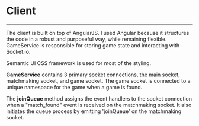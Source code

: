 # Client

---

The client is built on top of AngularJS. I used Angular because it structures the code in a robust and purposeful way, while remaining flexible. GameService is responsible for storing game state and interacting with Socket.io.

Semantic UI CSS framework is used for most of the styling.

**GameService** contains 3 primary socket connections, the main socket, matchmaking socket, and game socket. The game socket is connected to a unique namespace for the game when a game is found.

The **joinQueue** method assigns the event handlers to the socket connection when a "match_found" event is received on the matchmaking socket. It also initiates the queue process by emitting 'joinQueue' on the matchmaking socket.
